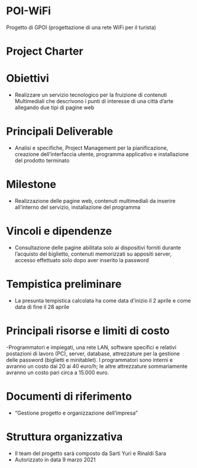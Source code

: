 # POI-WiFi
Progetto di GPOI (progettazione di una rete WiFi per il turista)

# Project Charter

# Obiettivi
- Realizzare un servizio tecnologico per la fruizione di contenuti
Multimediali che descrivono i punti di interesse di una città d’arte allegando due tipi di pagine web

# Principali Deliverable
- Analisi e specifiche, Project Management per la pianificazione, creazione dell’interfaccia utente, programma applicativo e installazione del prodotto terminato

# Milestone
- Realizzazione delle pagine web, contenuti multimediali da inserire all’interno del servizio, installazione del programma

# Vincoli e dipendenze
- Consultazione delle pagine abilitata solo ai dispositivi forniti durante l’acquisto del biglietto, contenuti memorizzati su appositi server, accesso effettuato solo dopo aver inserito la password

# Tempistica preliminare
- La presunta tempistica calcolata ha come data d'inizio il 2 aprile e come data di fine il 28 aprile

# Principali risorse e limiti di costo
-Programmatori e impiegati, una rete LAN, software specifici e relativi postazioni di lavoro (PC), server, database, attrezzature per la gestione delle password (biglietti e minitablet). I programmatori sono interni e avranno un costo dai 20 ai 40 euro/h; le altre attrezzature sommariamente avranno un costo pari circa a 15.000 euro.

# Documenti di riferimento
- “Gestione progetto e organizzazione dell’impresa”

# Struttura organizzativa
- Il team del progetto sarà composto da Sarti Yuri e Rinaldi Sara
- Autorizzato in data 9 marzo 2021
